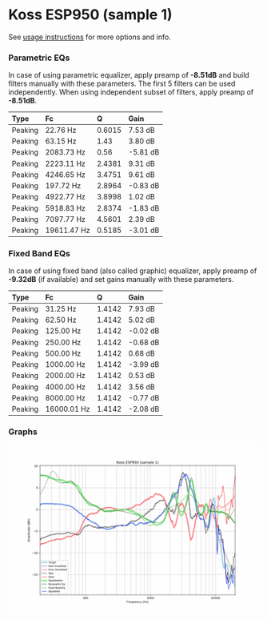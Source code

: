 # Koss ESP950 (sample 1)
See [usage instructions](https://github.com/jaakkopasanen/AutoEq#usage) for more options and info.

### Parametric EQs
In case of using parametric equalizer, apply preamp of **-8.51dB** and build filters manually
with these parameters. The first 5 filters can be used independently.
When using independent subset of filters, apply preamp of **-8.51dB**.

| Type    | Fc          |      Q | Gain     |
|:--------|:------------|:-------|:---------|
| Peaking | 22.76 Hz    | 0.6015 | 7.53 dB  |
| Peaking | 63.15 Hz    | 1.43   | 3.80 dB  |
| Peaking | 2083.73 Hz  | 0.56   | -5.81 dB |
| Peaking | 2223.11 Hz  | 2.4381 | 9.31 dB  |
| Peaking | 4246.65 Hz  | 3.4751 | 9.61 dB  |
| Peaking | 197.72 Hz   | 2.8964 | -0.83 dB |
| Peaking | 4922.77 Hz  | 3.8998 | 1.02 dB  |
| Peaking | 5918.83 Hz  | 2.8374 | -1.83 dB |
| Peaking | 7097.77 Hz  | 4.5601 | 2.39 dB  |
| Peaking | 19611.47 Hz | 0.5185 | -3.01 dB |

### Fixed Band EQs
In case of using fixed band (also called graphic) equalizer, apply preamp of **-9.32dB**
(if available) and set gains manually with these parameters.

| Type    | Fc          |      Q | Gain     |
|:--------|:------------|:-------|:---------|
| Peaking | 31.25 Hz    | 1.4142 | 7.93 dB  |
| Peaking | 62.50 Hz    | 1.4142 | 5.02 dB  |
| Peaking | 125.00 Hz   | 1.4142 | -0.02 dB |
| Peaking | 250.00 Hz   | 1.4142 | -0.68 dB |
| Peaking | 500.00 Hz   | 1.4142 | 0.68 dB  |
| Peaking | 1000.00 Hz  | 1.4142 | -3.99 dB |
| Peaking | 2000.00 Hz  | 1.4142 | 0.53 dB  |
| Peaking | 4000.00 Hz  | 1.4142 | 3.56 dB  |
| Peaking | 8000.00 Hz  | 1.4142 | -0.77 dB |
| Peaking | 16000.01 Hz | 1.4142 | -2.08 dB |

### Graphs
![](./Koss%20ESP950%20(sample%201).png)